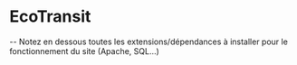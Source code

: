 # EcoTransit


-- Notez en dessous toutes les extensions/dépendances à installer pour le fonctionnement du site (Apache, SQL...)
